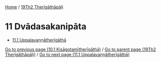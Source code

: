 
[Home](/) / [19Th2 Therīgāthāpāḷi](../19Th2.md)

# 11 Dvādasakanipāta

* [11.1 Uppalavaṇṇātherīgāthā](11/11.1.md)

[Go to previous page (10.1 Kisāgotamītherīgāthā)](10/10.1.md) / [Go to parent page (19Th2 Therīgāthāpāḷi)](0.md) / [Go to next page (11.1 Uppalavaṇṇātherīgāthā)](11/11.1.md)


